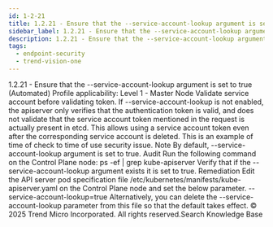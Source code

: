 ```yaml
---
id: 1-2-21
title: 1.2.21 - Ensure that the --service-account-lookup argument is set to true (Automated)
sidebar_label: 1.2.21 - Ensure that the --service-account-lookup argument is set to true (Automated)
description: 1.2.21 - Ensure that the --service-account-lookup argument is set to true (Automated)
tags:
  - endpoint-security
  - trend-vision-one
---
```


 1.2.21 - Ensure that the --service-account-lookup argument is set to true (Automated) Profile applicability: Level 1 - Master Node Validate service account before validating token. If --service-account-lookup is not enabled, the apiserver only verifies that the authentication token is valid, and does not validate that the service account token mentioned in the request is actually present in etcd. This allows using a service account token even after the corresponding service account is deleted. This is an example of time of check to time of use security issue. Note By default, --service-account-lookup argument is set to true. Audit Run the following command on the Control Plane node: ps -ef | grep kube-apiserver Verify that if the --service-account-lookup argument exists it is set to true. Remediation Edit the API server pod specification file /etc/kubernetes/manifests/kube-apiserver.yaml on the Control Plane node and set the below parameter. --service-account-lookup=true Alternatively, you can delete the --service-account-lookup parameter from this file so that the default takes effect. © 2025 Trend Micro Incorporated. All rights reserved.Search Knowledge Base